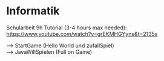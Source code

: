 # Informatik
Schularbeit
9h Tutorial (3-4 hours max needed): https://www.youtube.com/watch?v=grEKMHGYyns&t=2135s

--> StartGame (Hello World und zufallSpiel) <br />
--> JavaWillSpielen (Full on Game)
